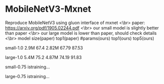 # MobileNetV3-Mxnet
Reproduce MobileNetV3 using gluon interface of mxnet <\br>
paper: https://arxiv.org/pdf/1905.02244.pdf <\br>
our small model is slightly better than paper <\br>
our large model is lower than paper, should check details <\br>
model           size(paper)      top1(paper)     #params(ours)      top1(ours)      top5(ours)

small-1.0         2.9M             67.4             2.82M              67.79           87.53

large-1.0         5.4M             75.2             4.87M              74.19           91.83

small-0.75      istraining...

large-0.75      istraining...
